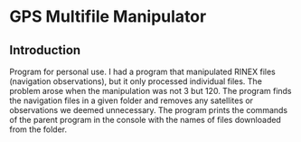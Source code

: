 # GPS Multifile Manipulator 
## Introduction

Program for personal use. I had a program that manipulated RINEX files (navigation observations), but it only processed individual files. The problem arose when the manipulation was not 3 but 120. The program finds the navigation files in a given folder and removes any satellites or observations we deemed unnecessary. The program prints the commands of the parent program in the console with the names of files downloaded from the folder.
